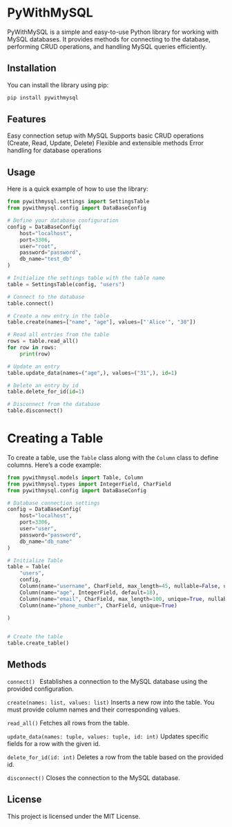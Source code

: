 # PyWithMySQL

PyWithMySQL is a simple and easy-to-use Python library for working with MySQL databases. It provides methods for connecting to the database, performing CRUD operations, and handling MySQL queries efficiently.

## Installation

You can install the library using pip:

```bash
pip install pywithmysql
```
## Features
Easy connection setup with MySQL
Supports basic CRUD operations (Create, Read, Update, Delete)
Flexible and extensible methods
Error handling for database operations

## Usage
Here is a quick example of how to use the library:

```python
from pywithmysql.settings import SettingsTable
from pywithmysql.config import DataBaseConfig

# Define your database configuration
config = DataBaseConfig(
    host="localhost",
    port=3306,
    user="root",
    password="password",
    db_name="test_db"
)

# Initialize the settings table with the table name
table = SettingsTable(config, "users")

# Connect to the database
table.connect()

# Create a new entry in the table
table.create(names=["name", "age"], values=["'Alice'", "30"])

# Read all entries from the table
rows = table.read_all()
for row in rows:
    print(row)

# Update an entry
table.update_data(names=("age",), values=("31",), id=1)

# Delete an entry by id
table.delete_for_id(id=1)

# Disconnect from the database
table.disconnect()
```

# Creating a Table
To create a table, use the ```Table``` class along with the ```Column``` class to define columns. Here’s a code example:
```python
from pywithmysql.models import Table, Column
from pywithmysql.types import IntegerField, CharField
from pywithmysql.config import DataBaseConfig

# Database connection settings
config = DataBaseConfig(
    host="localhost",
    port=3306,
    user="user",
    password="password",
    db_name="db_name"
)

# Initialize Table
table = Table(
    "users",
    config,
    Column(name="username", CharField, max_length=45, nullable=False, unique=True),
    Column(name="age", IntegerField, default=18),
    Column(name="email", CharField, max_length=100, unique=True, nullable=False),
    Column(name="phone_number", CharField, unique=True)
    
)


# Create the table
table.create_table()
```
## Methods
```connect() ```
Establishes a connection to the MySQL database using the provided configuration.

```create(names: list, values: list)```
Inserts a new row into the table. You must provide column names and their corresponding values.

```read_all()```
Fetches all rows from the table.

```update_data(names: tuple, values: tuple, id: int)```
Updates specific fields for a row with the given id.

```delete_for_id(id: int)```
Deletes a row from the table based on the provided id.

```disconnect()```
Closes the connection to the MySQL database.

## License
This project is licensed under the MIT License.